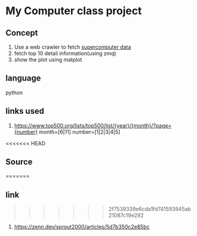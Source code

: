 # My Computer class project

## Concept

1. Use a web crawler to fetch [supercomputer data](https://top500.org)
2. fetch top 10 detail information(using zmq)
3. show the plot using matplot

## language

python


## links used

1. https://www.top500.org/lists/top500/list/{year}/{month}/?page={number}
month=[6|11]
number=[1|2|3|4|5]

<<<<<<< HEAD
## Source
=======
## link
>>>>>>> 2f7539339e6cda1fd741593945ab21087c19e292
1. https://zenn.dev/sprout2000/articles/5d7b350c2e85bc